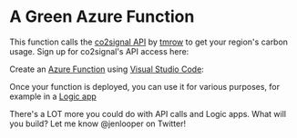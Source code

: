 # A Green Azure Function

This function calls the [co2signal API](https://docs.co2signal.com/#introduction) by [tmrow](https://www.tmrow.com/) to get your region's carbon usage. Sign up for co2signal's API access here:

Create an [Azure Function](https://docs.microsoft.com/en-us/learn/modules/create-serverless-logic-with-azure-functions/?WT.mc_id=green-github-jelooper) using [Visual Studio Code](https://code.visualstudio.com/Docs?WT.mc_id=green-github-jelooper):

Once your function is deployed, you can use it for various purposes, for example in a [Logic app](/logic-app)

There's a LOT more you could do with API calls and Logic apps. What will you build? Let me know @jenlooper on Twitter!
